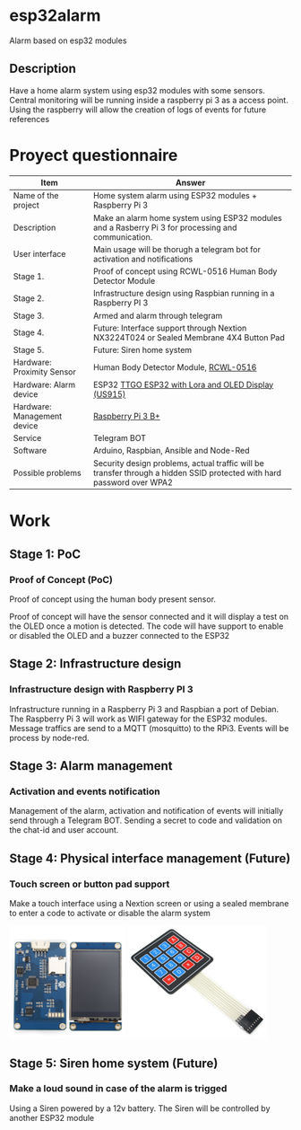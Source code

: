 # esp32alarm
Alarm based on esp32 modules

## Description
Have a home alarm system using esp32 modules with some sensors. Central
monitoring will be running inside a raspberry pi 3 as a access point.
Using the raspberry will allow the creation of logs of events for future references

# Proyect questionnaire


|Item|Answer|
|----|-------|
|Name of the project|Home system alarm using ESP32 modules + Raspberry Pi 3|
|Description|Make an alarm home system using ESP32 modules and a Rasberry Pi 3 for processing and communication.|
|User interface|Main usage will be thorugh a telegram bot for activation and notifications|
|Stage 1.| Proof of concept using RCWL-0516 Human Body Detector Module|
|Stage 2.| Infrastructure design using Raspbian running in a Raspberry PI 3|
|Stage 3.| Armed and alarm through telegram |
|Stage 4.| Future: Interface support through Nextion NX3224T024 or Sealed Membrane 4X4 Button Pad|
|Stage 5.| Future: Siren home system|
|Hardware: Proximity Sensor|Human Body Detector Module, [RCWL-0516](https://www.crcibernetica.com/rcwl-0516-human-body-detector-module/)|
|Hardware: Alarm device|ESP32 [TTGO ESP32 with Lora and OLED Display (US915)](https://www.crcibernetica.com/ttgo-esp32-with-lora-and-oled-display-us915/)|
|Hardware: Management device|[Raspberry Pi 3 B+](https://www.crcibernetica.com/raspberry-pi-3-b-latest-version/)|
|Service|Telegram BOT|
|Software|Arduino, Raspbian, Ansible and Node-Red|
|Possible problems|Security design problems, actual traffic will be transfer through a hidden SSID protected with hard password over WPA2|

# Work

## Stage 1: PoC

### Proof of Concept (PoC)
Proof of concept using the human body present sensor.

Proof of concept will have the sensor connected and it will display a test
on the OLED once a motion is detected. The code will have support to enable
or disabled the OLED and a buzzer connected to the ESP32




## Stage 2: Infrastructure design

### Infrastructure design with Raspberry PI 3
Infrastructure running in a Raspberry Pi 3 and Raspbian a port of Debian.
The Raspberry Pi 3 will work as WIFI gateway for the ESP32 modules. Message
traffics are send to a MQTT (mosquitto) to the RPi3. Events will be process
by node-red.



## Stage 3: Alarm management

### Activation and events notification
Management of the alarm, activation and notification of events will
initially send through a Telegram BOT. Sending a secret to code and
validation on the chat-id and user account.



## Stage 4: Physical interface management (Future)

### Touch screen or button pad support
Make a touch interface using a Nextion screen or using a sealed membrane to
enter a code to activate or disable the alarm system

![Nextion](doc/media/nextion-nx3224t024.png) 
![Membrane pad](doc/media/pad.png)


## Stage 5: Siren home system (Future)

### Make a loud sound in case of the alarm is trigged
Using a Siren powered by a 12v battery. The Siren will be controlled by
another ESP32 module


